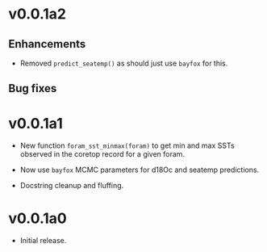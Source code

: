 # v0.0.1a2

## Enhancements

* Removed `predict_seatemp()` as should just use `bayfox` for this.

## Bug fixes


# v0.0.1a1

* New function `foram_sst_minmax(foram)` to get min and max SSTs observed in the 
    coretop record for a given foram.

* Now use `bayfox` MCMC parameters for d18Oc and seatemp predictions.

* Docstring cleanup and fluffing.


# v0.0.1a0

* Initial release.
